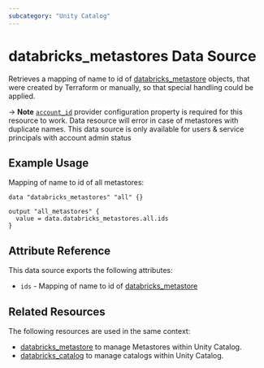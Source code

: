 ```yaml
---
subcategory: "Unity Catalog"
---
```

# databricks_metastores Data Source

Retrieves a mapping of name to id of [databricks_metastore](../resources/metastore.md) objects, that were created by Terraform or manually, so that special handling could be applied. 

-> **Note** [`account_id`](../index.md#account_id) provider configuration property is required for this resource to work. Data resource will error in case of metastores with duplicate names. This data source is only available for users & service principals with account admin status

## Example Usage

Mapping of name to id of all metastores:

```hcl
data "databricks_metastores" "all" {}

output "all_metastores" {
  value = data.databricks_metastores.all.ids
}
```

## Attribute Reference

This data source exports the following attributes:

* `ids` - Mapping of name to id of [databricks_metastore](../resources/metastore.md)

## Related Resources

The following resources are used in the same context:

* [databricks_metastore](../resources/metastore.md) to manage Metastores within Unity Catalog.
* [databricks_catalog](../resources/catalog.md) to manage catalogs within Unity Catalog.
